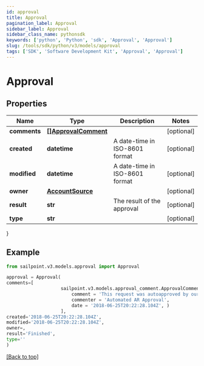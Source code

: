 ```yaml
---
id: approval
title: Approval
pagination_label: Approval
sidebar_label: Approval
sidebar_class_name: pythonsdk
keywords: ['python', 'Python', 'sdk', 'Approval', 'Approval'] 
slug: /tools/sdk/python/v3/models/approval
tags: ['SDK', 'Software Development Kit', 'Approval', 'Approval']
---
```


# Approval


## Properties

Name | Type | Description | Notes
------------ | ------------- | ------------- | -------------
**comments** | [**[]ApprovalComment**](approval-comment) |  | [optional] 
**created** | **datetime** | A date-time in ISO-8601 format | [optional] 
**modified** | **datetime** | A date-time in ISO-8601 format | [optional] 
**owner** | [**AccountSource**](account-source) |  | [optional] 
**result** | **str** | The result of the approval | [optional] 
**type** | **str** |  | [optional] 
}

## Example

```python
from sailpoint.v3.models.approval import Approval

approval = Approval(
comments=[
                    sailpoint.v3.models.approval_comment.ApprovalComment(
                        comment = 'This request was autoapproved by our automated ETS subscriber.', 
                        commenter = 'Automated AR Approval', 
                        date = '2018-06-25T20:22:28.104Z', )
                    ],
created='2018-06-25T20:22:28.104Z',
modified='2018-06-25T20:22:28.104Z',
owner=,
result='Finished',
type=''
)

```
[[Back to top]](#) 

